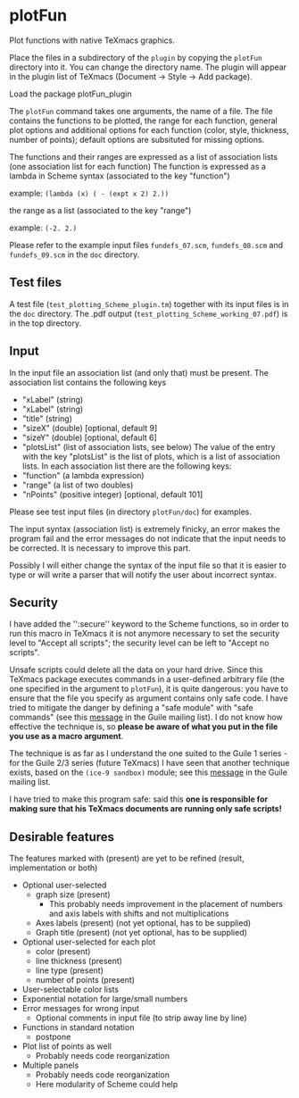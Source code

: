 # plotFun
Plot functions with native TeXmacs graphics.

Place the files in a subdirectory of the `plugin` by copying the `plotFun` directory into it. You can change the directory name. The plugin will appear in the plugin list of TeXmacs (Document -> Style -> Add package).

Load the package plotFun_plugin

The `plotFun` command takes one arguments, the name of a file. The file contains the functions to be plotted, the range for each function, general plot options and additional options for each function (color, style, thickness, number of points); default options are subsituted for missing options.

The functions and their ranges are expressed as a list of association lists (one association list for each function)
The function is expressed as a lambda in Scheme syntax (associated to the key "function")

example: `(lambda (x) ( - (expt x 2) 2.))`

the range as a list (associated to the key "range")

example: `(-2. 2.)`

Please refer to the example input files `fundefs_07.scm`, `fundefs_08.scm` and `fundefs_09.scm` in the `doc` directory.

## Test files

A test file  (`test_plotting_Scheme_plugin.tm`) together with its input files is in the `doc` directory. The .pdf output (`test_plotting_Scheme_working_07.pdf`) is in the top directory.

## Input

In the input file an association list (and only that) must be present.
The association list contains the following keys
  * "xLabel" (string)
  * "xLabel" (string)
  * "title" (string)
  * "sizeX" (double) [optional, default 9]
  * "sizeY" (double) [optional, default 6]
  * "plotsList" (list of association lists, see below)
The value of the entry with the key "plotsList" is the list of plots, which is a list of association lists. In each association list there are the following keys:
  * "function" (a lambda expression)
  * "range" (a list of two doubles)
  * "nPoints" (positive integer) [optional, default 101]
  
Please see test input files (in directory `plotFun/doc`) for examples.

The input syntax (association list) is extremely finicky, an error makes the program fail and the error messages do not indicate that the input needs to be corrected. It is necessary to improve this part.

Possibly I will either change the syntax of the input file so that it is easier to type or will write a parser that will notify the user about incorrect syntax.


## Security

I have added the '':secure'' keyword to the Scheme functions, so in order to run this macro in TeXmacs it is not anymore necessary to set the security level to "Accept all scripts"; the security level can be left to "Accept no scripts".

Unsafe scripts could delete all the data on your hard drive. Since this TeXmacs package executes commands in a user-defined arbitrary file (the one specified in the argument to `plotFun`), it is quite dangerous: you have to ensure that the file you specify as argument contains only safe code. I have tried to mitigate the danger by defining a "safe module" with "safe commands" (see  this [message](https://www.mail-archive.com/guile-user@gnu.org/msg00963.html) in the Guile mailing list). I do not know how effective the technique is, so **please be aware of what you put in the file you use as a macro argument**.

The technique is as far as I understand the one suited to the Guile 1 series - for the Guile 2/3 series (future TeXmacs) I have seen that another technique exists, based on the `(ice-9 sandbox)` module; see  this [message](https://www.mail-archive.com/guile-user@gnu.org/msg10788.html) in the Guile mailing list.

I have tried to make this program safe: said this
**one is responsible for making sure that his TeXmacs documents are running only safe scripts!** 

## Desirable features

The features marked with (present) are yet to be refined (result, implementation or both)

 * Optional user-selected
     * graph size (present)
         * This probably needs improvement in the placement of numbers and axis labels with shifts and not multiplications
     * Axes labels (present) (not yet optional, has to be supplied)
     * Graph title (present) (not yet optional, has to be supplied)
 * Optional user-selected for each plot
     * color (present)
     * line thickness (present)
     * line type (present)
     * number of points (present)
 * User-selectable color lists
 * Exponential notation for large/small numbers
 * Error messages for wrong input
     * Optional comments in input file (to strip away line by line)
 * Functions in standard notation
     * postpone
 * Plot list of points as well
     * Probably needs code reorganization
 * Multiple panels
     * Probably needs code reorganization
     * Here modularity of Scheme could help



